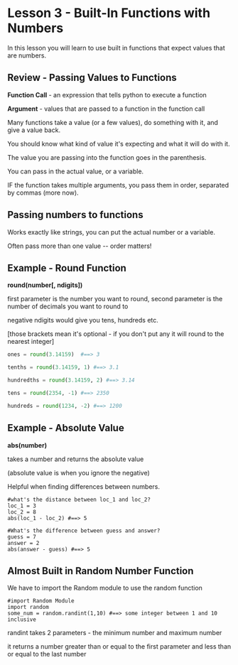 # Lesson 3 - Built-In Functions with Numbers

In this lesson you will learn to use built in functions that expect values that are numbers.

## Review - Passing Values to Functions
**Function Call** - an expression that tells python to execute a function

**Argument** - values that are passed to a function in the function call

Many functions take a value (or a few values), do something with it, and give a value back.  

You should know what kind of value it's expecting and what it will do with it.

The value you are passing into the function goes in the parenthesis.

You can pass in the actual value, or a variable. 

IF the function takes multiple arguments, you pass them in order, separated by commas (more now).

## Passing numbers to functions
Works exactly like strings, you can put the actual number or a variable.

Often pass more than one value -- order matters!


## Example - Round Function

**round(number[, ndigits])**

first parameter is the number you want to round, second parameter is the number of decimals you want to round to

negative ndigits would give you tens, hundreds etc.

[those brackets mean it's optional - if you don't put any it will round to the nearest integer]

```python
ones = round(3.14159)  #==> 3

tenths = round(3.14159, 1) #==> 3.1

hundredths = round(3.14159, 2) #==> 3.14

tens = round(2354, -1) #==> 2350

hundreds = round(1234, -2) #==> 1200
```

## Example - Absolute Value
**abs(number)**

takes a number and returns the absolute value

(absolute value is when you ignore the negative)

Helpful when finding differences between numbers.

```
#what's the distance between loc_1 and loc_2?
loc_1 = 3
loc_2 = 8
abs(loc_1 - loc_2) #==> 5

#What's the difference between guess and answer?
guess = 7
answer = 2
abs(answer - guess) #==> 5 
```

## Almost Built in Random Number Function

We have to import the Random module to use the random function

```
#import Random Module
import random
some_num = random.randint(1,10) #==> some integer between 1 and 10 inclusive
```

randint takes 2 parameters - the minimum number and maximum number

it returns a number greater than or equal to the first parameter and less than or equal to the last number


